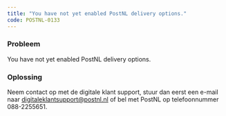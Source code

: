 ```yaml
---
title: "You have not yet enabled PostNL delivery options."
code: POSTNL-0133
---
```



<p><h3>Probleem</h3></p><p>You have not yet enabled PostNL delivery options.</p><p><h3>Oplossing</h3></p><p>Neem contact op met de digitale klant support, stuur dan eerst een e-mail naar <a href="mailto:digitaleklantsupport@postnl.nl" class="external-link" rel="nofollow">digitaleklantsupport@postnl.nl</a> of bel met PostNL op telefoonnummer 088-2255651.</p>
